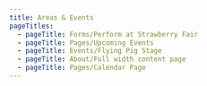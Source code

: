 ```yaml
---
title: Areas & Events
pageTitles:
  - pageTitle: Forms/Perform at Strawberry Fair
  - pageTitle: Pages/Upcoming Events
  - pageTitle: Events/Flying Pig Stage
  - pageTitle: About/Full width content page
  - pageTitle: Pages/Calendar Page
---
```


